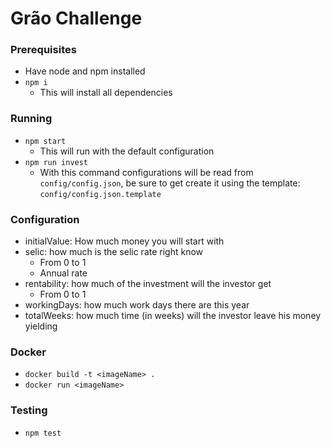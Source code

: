 # Grão Challenge

### Prerequisites

- Have node and npm installed
- `npm i`
  - This will install all dependencies

### Running
  - `npm start`
    - This will run with the default configuration
  - `npm run invest`
    - With this command configurations will be read from `config/config.json`, be sure to get create it using the template: `config/config.json.template`

### Configuration
  - initialValue: How much money you will start with
  - selic: how much is the selic rate right know
    - From 0 to 1
    - Annual rate
  - rentability: how much of the investment will the investor get
    - From 0 to 1
  - workingDays: how much work days there are this year
  - totalWeeks: how much time (in weeks) will the investor leave his money yielding

### Docker
  - `docker build -t <imageName> .`
  - `docker run <imageName>`

### Testing
  - `npm test`